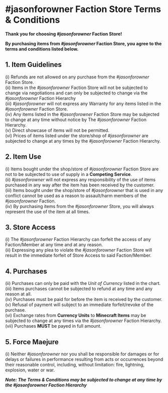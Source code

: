 <!-- thanks tim! -->

# #jasonforowner Faction Store Terms & Conditions

**Thank you for choosing *#jasonforowner* Faction Store!**

**By purchasing items from *#jasonforowner* Faction Store, you agree to the terms and conditions listed below.**

## 1. Item Guidelines

(i)   Refunds are not allowed on any purchase from the *#jasonforowner* Faction Store.<br/>
(ii)  Items in the *#jasonforowner* Faction Store will not be subjected to change via negotiations and can only be subjected to change via the *#jasonforowner* Faction Hierarchy<br/>
(iii) *#jasonforowner* will not express any Warranty for any items listed in the *#jasonforowner* Faction Store.<br/>
(iv)  Any items listed in the *#jasonforowner* Faction Store may be subjected to change at any time without notice by The *#jasonforowner* Faction Hierarchy.<br/>
(v)   Direct showcase of items will not be permitted.<br/>
(vi)  Prices of items listed under the store/shop of *#jasonforowner* are subjected to change at any times by the *#jasonforowner* Faction Hierarchy.<br/>

## 2. Item Use

(i)   Items bought under the shop/store of *#jasonforowner* Faction Store are not to be subjected to use of supply in a **Competing Service**.<br/>
(ii)  *#jasonforowner* will not express any responsibility of the use of items purchased in any way after the item has been received by the customer.<br/>
(iii) Items bought under the shop/store of *#jasonforowner* that is used in any conflict cannot be used as a reason to assault/harm members of the *#jasonforowner* Faction.<br/>
(iv)  By purchasing items from the *#jasonforowner* Store, you will always represent the use of the item at all times.<br/>

## 3. Store Access

(i)   The *#jasonforowner* Faction Hierarchy can forfeit the access of any Faction/Member at any time and at any reason.<br/>
(ii)  Expressing any plea to violate the *#jasonforowner* Faction Store will result in the immediate forfeit of Store Access to said Faction/Member.<br/>

## 4. Purchases


(ii)  Purchases can only be paid with the *Unit of Currency* listed in the chart.<br/>
(iii) Items purchases cannot be subjected to refund at any time and any reason at all.<br/>
(iv)  Purchases must be paid for before the item is received by the customer.<br/>
(v)   Refusal of payment will subject to an immediate forfeit/revoke of the purchase.<br/>
(vi)  Exchange rates from **Currency Units** to **Minecraft Items** may be subjected to change at any times via the *#jasonforowner* Faction Hierarchy. <br/>
(vii) Purchases **MUST** be payed in full amount.

## 5. Force Maejure 

(i)   Neither *#jasonforowner* nor you shall be responsible for damages or for delays or failures in performance resulting from acts or occurrences beyond their reasonable control, including, without limitation: fire, lightning, explosion, water or war.<br/>

***Note: The Terms & Conditions may be subjected to change at any time by the #jasonforowner Faction Hierarchy***